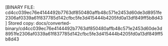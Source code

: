 [BINARY FILE: cd4cc039ec76e4144492b7763df850480affb48c571e2453d60de3d8951fe2306af0339a61f837785d142cfbc5fe3d415444b4205fd0a13df849ff5b8d43]
Stored copy: docs/converted-binary/cd4cc039ec76e4144492b7763df850480affb48c571e2453d60de3d8951fe2306af0339a61f837785d142cfbc5fe3d415444b4205fd0a13df849ff5b8d43
